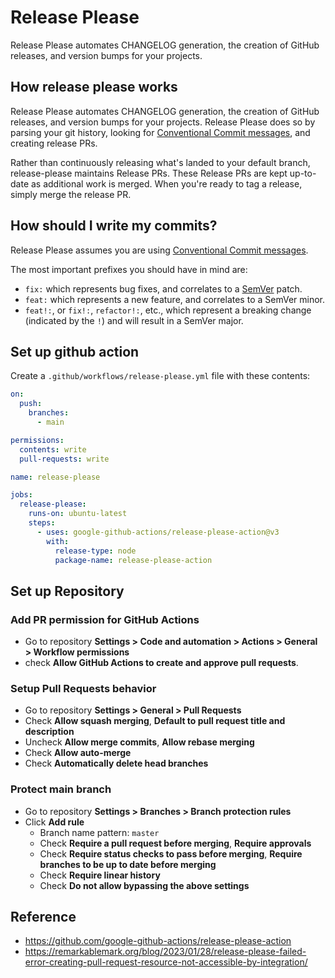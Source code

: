 # Release Please

Release Please automates CHANGELOG generation, the creation of GitHub releases, and version bumps for your projects.

## How release please works

Release Please automates CHANGELOG generation, the creation of GitHub releases, and version bumps for your projects. Release Please does so by parsing your git history, looking for [Conventional Commit messages](https://www.conventionalcommits.org/), and creating release PRs.

Rather than continuously releasing what's landed to your default branch, release-please maintains Release PRs. These Release PRs are kept up-to-date as additional work is merged. When you're ready to tag a release, simply merge the release PR.


## How should I write my commits?

Release Please assumes you are using [Conventional Commit messages](https://www.conventionalcommits.org/).

The most important prefixes you should have in mind are:

* `fix:` which represents bug fixes, and correlates to a [SemVer](https://semver.org/)
  patch.
* `feat:` which represents a new feature, and correlates to a SemVer minor.
* `feat!:`,  or `fix!:`, `refactor!:`, etc., which represent a breaking change
  (indicated by the `!`) and will result in a SemVer major.


## Set up github action

Create a `.github/workflows/release-please.yml` file with these contents:

```yml
on:
  push:
    branches:
      - main

permissions:
  contents: write
  pull-requests: write

name: release-please

jobs:
  release-please:
    runs-on: ubuntu-latest
    steps:
      - uses: google-github-actions/release-please-action@v3
        with:
          release-type: node
          package-name: release-please-action
```

## Set up Repository

### Add PR permission for GitHub Actions

- Go to repository **Settings > Code and automation > Actions > General > Workflow permissions** 
- check **Allow GitHub Actions to create and approve pull requests**.


### Setup Pull Requests behavior

- Go to repository **Settings > General > Pull Requests**
- Check **Allow squash merging**, **Default to pull request title and description**
- Uncheck **Allow merge commits**, **Allow rebase merging**
- Check **Allow auto-merge**
- Check **Automatically delete head branches**

### Protect main branch

- Go to repository **Settings > Branches > Branch protection rules**
- Click **Add rule**
  - Branch name pattern: `master`
  - Check **Require a pull request before merging**, **Require approvals**
  - Check **Require status checks to pass before merging**, **Require branches to be up to date before merging**
  - Check **Require linear history**
  - Check **Do not allow bypassing the above settings**


## Reference

- https://github.com/google-github-actions/release-please-action
- https://remarkablemark.org/blog/2023/01/28/release-please-failed-error-creating-pull-request-resource-not-accessible-by-integration/